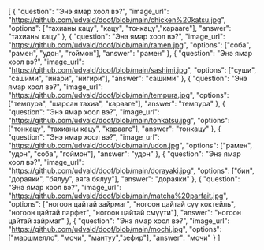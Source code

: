 [
  {
    "question": "Энэ ямар хоол вэ?",
    "image_url": "https://github.com/udvald/doof/blob/main/chicken%20katsu.jpg",
    "options": ["тахианы кацу", "кацу", "тонкацу","карааге"],
    "answer": "тахианы кацу"
  },
  {
    "question": "Энэ ямар хоол вэ?",
    "image_url": "https://github.com/udvald/doof/blob/main/ramen.jpg",
    "options": ["соба", "рамен", "удон", "гоймон"],
    "answer": "рамен"
  },
  {
    "question": "Энэ ямар хоол вэ?",
    "image_url": "https://github.com/udvald/doof/blob/main/sashimi.jpg",
    "options": ["суши", "сашими", "инари", "нигири"],
    "answer": "сашими"
  },
  {
    "question": "Энэ ямар хоол вэ?",
    "image_url": "https://github.com/udvald/doof/blob/main/tempura.jpg",
    "options": ["темпура", "шарсан тахиа", "карааге"],
    "answer": "темпура"
  },
  {
    "question": "Энэ ямар хоол вэ?",
    "image_url": "https://github.com/udvald/doof/blob/main/tonkatsu.jpg",
    "options": ["тонкацу", "тахианы кацу", "карааге"],
    "answer": "тонкацу"
  },
  {
    "question": "Энэ ямар хоол вэ?",
    "image_url": "https://github.com/udvald/doof/blob/main/udon.jpg",
    "options": ["рамен", "удон", "соба", "гоймон"],
    "answer": "удон"
  },
  {
    "question": "Энэ ямар хоол вэ?",
    "image_url": "https://github.com/udvald/doof/blob/main/dorayaki.jpg",
    "options": ["бин", "дораяки", "бялуу", аяга бялуу"],
    "answer": "дораяки"
  },
  {
    "question": "Энэ ямар хоол вэ?",
    "image_url": "https://github.com/udvald/doof/blob/main/matcha%20parfait.jpg",
    "options": ["ногоон цайтай зайрмаг", "ногоон цайтай сүү коктейль", "ногоон цайтай парфет", "ногоон цайтай смүүти"],
    "answer": "ногоон цайтай зайрмаг"
  },
  {
    "question": "Энэ ямар хоол вэ?",
    "image_url": "https://github.com/udvald/doof/blob/main/mochi.jpg",
    "options": ["маршмелло", "мочи", "мантуу","зефир"],
    "answer": "мочи"
  }
]
